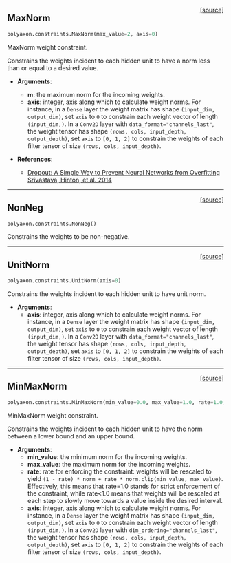 <span style="float:right;">[[source]](https://github.com/polyaxon/polyaxon/blob/master/polyaxon/constraints.py#L16)</span>
## MaxNorm

```python
polyaxon.constraints.MaxNorm(max_value=2, axis=0)
```

MaxNorm weight constraint.

  Constrains the weights incident to each hidden unit
  to have a norm less than or equal to a desired value.

- __Arguments__:
	- __m__: the maximum norm for the incoming weights.
	- __axis__: integer, axis along which to calculate weight norms.
	  For instance, in a `Dense` layer the weight matrix
	  has shape `(input_dim, output_dim)`,
	  set `axis` to `0` to constrain each weight vector
	  of length `(input_dim,)`.
	  In a `Conv2D` layer with `data_format="channels_last"`,
	  the weight tensor has shape
	  `(rows, cols, input_depth, output_depth)`,
	  set `axis` to `[0, 1, 2]`
	  to constrain the weights of each filter tensor of size
	  `(rows, cols, input_depth)`.

- __References__:
  - [Dropout: A Simple Way to Prevent Neural Networks from Overfitting
	Srivastava, Hinton, et al.
	2014](http://www.cs.toronto.edu/~rsalakhu/papers/srivastava14a.pdf)
  

----

<span style="float:right;">[[source]](https://github.com/polyaxon/polyaxon/blob/master/polyaxon/constraints.py#L21)</span>
## NonNeg

```python
polyaxon.constraints.NonNeg()
```

Constrains the weights to be non-negative.
  

----

<span style="float:right;">[[source]](https://github.com/polyaxon/polyaxon/blob/master/polyaxon/constraints.py#L26)</span>
## UnitNorm

```python
polyaxon.constraints.UnitNorm(axis=0)
```

Constrains the weights incident to each hidden unit to have unit norm.

- __Arguments__:
	- __axis__: integer, axis along which to calculate weight norms.
	  For instance, in a `Dense` layer the weight matrix
	  has shape `(input_dim, output_dim)`,
	  set `axis` to `0` to constrain each weight vector
	  of length `(input_dim,)`.
	  In a `Conv2D` layer with `data_format="channels_last"`,
	  the weight tensor has shape
	  `(rows, cols, input_depth, output_depth)`,
	  set `axis` to `[0, 1, 2]`
	  to constrain the weights of each filter tensor of size
	  `(rows, cols, input_depth)`.
  

----

<span style="float:right;">[[source]](https://github.com/polyaxon/polyaxon/blob/master/polyaxon/constraints.py#L31)</span>
## MinMaxNorm

```python
polyaxon.constraints.MinMaxNorm(min_value=0.0, max_value=1.0, rate=1.0, axis=0)
```

MinMaxNorm weight constraint.

  Constrains the weights incident to each hidden unit
  to have the norm between a lower bound and an upper bound.

- __Arguments__:
	- __min_value__: the minimum norm for the incoming weights.
	- __max_value__: the maximum norm for the incoming weights.
	- __rate__: rate for enforcing the constraint: weights will be
	  rescaled to yield
	  `(1 - rate) * norm + rate * norm.clip(min_value, max_value)`.
	  Effectively, this means that rate=1.0 stands for strict
	  enforcement of the constraint, while rate<1.0 means that
	  weights will be rescaled at each step to slowly move
	  towards a value inside the desired interval.
	- __axis__: integer, axis along which to calculate weight norms.
	  For instance, in a `Dense` layer the weight matrix
	  has shape `(input_dim, output_dim)`,
	  set `axis` to `0` to constrain each weight vector
	  of length `(input_dim,)`.
	  In a `Conv2D` layer with `dim_ordering="channels_last"`,
	  the weight tensor has shape
	  `(rows, cols, input_depth, output_depth)`,
	  set `axis` to `[0, 1, 2]`
	  to constrain the weights of each filter tensor of size
	  `(rows, cols, input_depth)`.
  
